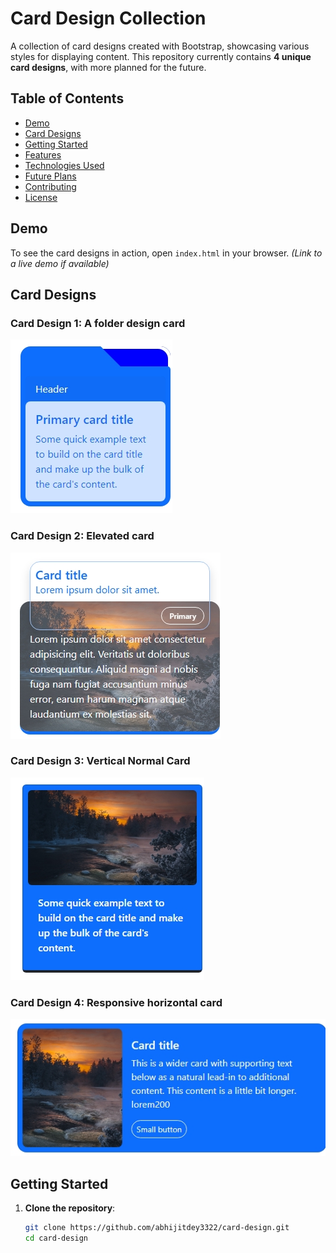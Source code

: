 # Card Design Collection

A collection of card designs created with Bootstrap, showcasing various styles for displaying content. This repository currently contains **4 unique card designs**, with more planned for the future.

## Table of Contents

- [Demo](#demo)
- [Card Designs](#card-designs)
- [Getting Started](#getting-started)
- [Features](#features)
- [Technologies Used](#technologies-used)
- [Future Plans](#future-plans)
- [Contributing](#contributing)
- [License](#license)

## Demo

To see the card designs in action, open `index.html` in your browser. *(Link to a live demo if available)*

## Card Designs

### Card Design 1: A folder design card
![Folder Card](folder.jpeg)

### Card Design 2: Elevated card
![Elevated Card](elevated.jpeg)

### Card Design 3: Vertical Normal Card
![Normal Card](normal.jpeg)

### Card Design 4: Responsive horizontal card
![Horizontal Card](horizontal.jpeg)

## Getting Started

1. **Clone the repository**:
   ```bash
   git clone https://github.com/abhijitdey3322/card-design.git
   cd card-design
